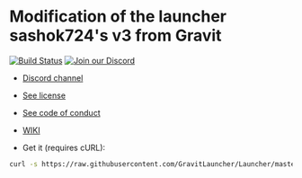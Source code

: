 # Modification of the launcher sashok724's v3 from Gravit
[![Build Status](https://travis-ci.com/GravitLauncher/Launcher.svg?branch=master)](https://travis-ci.com/GravitLauncher/Launcher)
[![Join our Discord](https://img.shields.io/discord/853340557522370561.svg?logo=discord&label=)](https://discord.gg/b9QG4ygY75)

* [Discord channel](https://discord.gg/b9QG4ygY75)

* [See license](LICENSE)
* [See code of conduct](CODE_OF_CONDUCT.md)
* [WIKI](https://gravitlauncher.com)
* Get it (requires cURL):

```sh
curl -s https://raw.githubusercontent.com/GravitLauncher/Launcher/master/get_it.sh | sh
```
